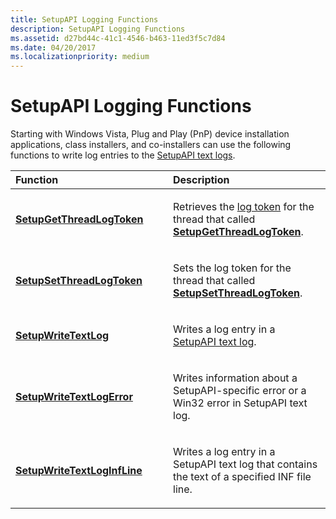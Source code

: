 ```yaml
---
title: SetupAPI Logging Functions
description: SetupAPI Logging Functions
ms.assetid: d27bd44c-41c1-4546-b463-11ed3f5c7d84
ms.date: 04/20/2017
ms.localizationpriority: medium
---
```


# SetupAPI Logging Functions


Starting with Windows Vista, Plug and Play (PnP) device installation applications, class installers, and co-installers can use the following functions to write log entries to the [SetupAPI text logs](setupapi-text-logs.md).

<table>
<colgroup>
<col width="50%" />
<col width="50%" />
</colgroup>
<thead>
<tr class="header">
<th align="left">Function</th>
<th align="left">Description</th>
</tr>
</thead>
<tbody>
<tr class="odd">
<td align="left"><p><a href="/windows/desktop/api/setupapi/nf-setupapi-setupgetthreadlogtoken" data-raw-source="[&lt;strong&gt;SetupGetThreadLogToken&lt;/strong&gt;](/windows/desktop/api/setupapi/nf-setupapi-setupgetthreadlogtoken)"><strong>SetupGetThreadLogToken</strong></a></p></td>
<td align="left"><p>Retrieves the <a href="log-tokens.md" data-raw-source="[log token](log-tokens.md)">log token</a> for the thread that called <a href="/windows/desktop/api/setupapi/nf-setupapi-setupgetthreadlogtoken" data-raw-source="[&lt;strong&gt;SetupGetThreadLogToken&lt;/strong&gt;](/windows/desktop/api/setupapi/nf-setupapi-setupgetthreadlogtoken)"><strong>SetupGetThreadLogToken</strong></a>.</p></td>
</tr>
<tr class="even">
<td align="left"><p><a href="/windows/desktop/api/setupapi/nf-setupapi-setupsetthreadlogtoken" data-raw-source="[&lt;strong&gt;SetupSetThreadLogToken&lt;/strong&gt;](/windows/desktop/api/setupapi/nf-setupapi-setupsetthreadlogtoken)"><strong>SetupSetThreadLogToken</strong></a></p></td>
<td align="left"><p>Sets the log token for the thread that called <a href="/windows/desktop/api/setupapi/nf-setupapi-setupsetthreadlogtoken" data-raw-source="[&lt;strong&gt;SetupSetThreadLogToken&lt;/strong&gt;](/windows/desktop/api/setupapi/nf-setupapi-setupsetthreadlogtoken)"><strong>SetupSetThreadLogToken</strong></a>.</p></td>
</tr>
<tr class="odd">
<td align="left"><p><a href="/windows/desktop/api/setupapi/nf-setupapi-setupwritetextlog" data-raw-source="[&lt;strong&gt;SetupWriteTextLog&lt;/strong&gt;](/windows/desktop/api/setupapi/nf-setupapi-setupwritetextlog)"><strong>SetupWriteTextLog</strong></a></p></td>
<td align="left"><p>Writes a log entry in a <a href="setupapi-text-logs.md" data-raw-source="[SetupAPI text log](setupapi-text-logs.md)">SetupAPI text log</a>.</p></td>
</tr>
<tr class="even">
<td align="left"><p><a href="/windows/desktop/api/setupapi/nf-setupapi-setupwritetextlogerror" data-raw-source="[&lt;strong&gt;SetupWriteTextLogError&lt;/strong&gt;](/windows/desktop/api/setupapi/nf-setupapi-setupwritetextlogerror)"><strong>SetupWriteTextLogError</strong></a></p></td>
<td align="left"><p>Writes information about a SetupAPI-specific error or a Win32 error in SetupAPI text log.</p></td>
</tr>
<tr class="odd">
<td align="left"><p><a href="/windows/desktop/api/setupapi/nf-setupapi-setupwritetextloginfline" data-raw-source="[&lt;strong&gt;SetupWriteTextLogInfLine&lt;/strong&gt;](/windows/desktop/api/setupapi/nf-setupapi-setupwritetextloginfline)"><strong>SetupWriteTextLogInfLine</strong></a></p></td>
<td align="left"><p>Writes a log entry in a SetupAPI text log that contains the text of a specified INF file line.</p></td>
</tr>
</tbody>
</table>

 

